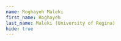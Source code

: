 ```yaml
--- 
name: Roghayeh Maleki  
first_name: Roghayeh 
last_name: Maleki (University of Regina) 
hide: true 
--- 
```

 
 